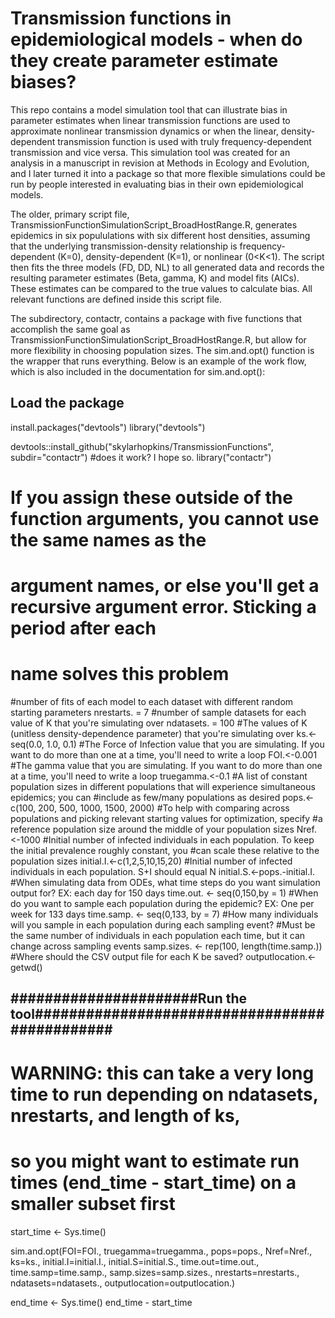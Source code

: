 # Transmission functions in epidemiological models - when do they create parameter estimate biases?
This repo contains a model simulation tool that can illustrate bias in parameter estimates when linear transmission functions are used to approximate nonlinear transmission dynamics or when the linear, density-dependent transmission function is used with truly frequency-dependent transmission and vice versa. This simulation tool was created for an analysis in a manuscript in revision at Methods in Ecology and Evolution, and I later turned it into a package so that more flexible simulations could be run by people interested in evaluating bias in their own epidemiological models.

The older, primary script file, TransmissionFunctionSimulationScript_BroadHostRange.R, generates epidemics in six popululations with six different host densities, assuming that the underlying transmission-density relationship is frequency-dependent (K=0), density-dependent (K=1), or nonlinear (0<K<1). The script then fits the three models (FD, DD, NL) to all generated data and records the resulting parameter estimates (Beta, gamma, K) and model fits (AICs). These estimates can be compared to the true values to calculate bias. All relevant functions are defined inside this script file.

The subdirectory, contactr, contains a package with five functions that accomplish the same goal as TransmissionFunctionSimulationScript_BroadHostRange.R, but allow for more flexibility in choosing population sizes. The sim.and.opt() function is the wrapper that runs everything. Below is an example of the work flow, which is also included in the documentation for sim.and.opt():

## Load the package
install.packages("devtools")
library("devtools")

devtools::install_github("skylarhopkins/TransmissionFunctions", subdir="contactr") #does it work? I hope so.
library("contactr")

## 
# If you assign these outside of the function arguments, you cannot use the same names as the
# argument names, or else you'll get a recursive argument error. Sticking a period after each
# name solves this problem

#number of fits of each model to each dataset with different random starting parameters
nrestarts. = 7
#number of sample datasets for each value of K that you're simulating over
ndatasets. = 100
#The values of K (unitless density-dependence parameter) that you're simulating over
ks.<-seq(0.0, 1.0, 0.1)
#The Force of Infection value that you are simulating. If you want to do more than one at a time, you'll need to write a loop
FOI.<-0.001
#The gamma value that you are simulating. If you want to do more than one at a time, you'll need to write a loop
truegamma.<-0.1
#A list of constant population sizes in different populations that will experience simultaneous epidemics; you can
#include as few/many populations as desired
pops.<-c(100, 200, 500, 1000, 1500, 2000)
#To help with comparing across populations and picking relevant starting values for optimization, specify
#a reference population size around the middle of your population sizes
Nref.<-1000
#Initial number of infected individuals in each population. To keep the initial prevalence roughly constant, you
#can scale these relative to the population sizes
initial.I.<-c(1,2,5,10,15,20)
#Initial number of infected individuals in each population. S+I should equal N
initial.S.<-pops.-initial.I.
#When simulating data from ODEs, what time steps do you want simulation output for? EX: each day for 150 days
time.out. <- seq(0,150,by = 1)
#When do you want to sample each population during the epidemic? EX: One per week for 133 days
time.samp. <- seq(0,133, by = 7)
#How many individuals will you sample in each population during each sampling event?
#Must be the same number of individuals in each population each time, but it can change across sampling events
samp.sizes. <- rep(100, length(time.samp.))
#Where should the CSV output file for each K be saved?
outputlocation.<-getwd()

## ######################Run the tool##############################################
# WARNING: this can take a very long time to run depending on ndatasets, nrestarts, and length of ks,
# so you might want to estimate run times (end_time - start_time) on a smaller subset first

start_time <- Sys.time()

sim.and.opt(FOI=FOI., truegamma=truegamma., pops=pops., Nref=Nref., ks=ks., initial.I=initial.I., initial.S=initial.S., time.out=time.out., time.samp=time.samp., samp.sizes=samp.sizes., nrestarts=nrestarts., ndatasets=ndatasets., outputlocation=outputlocation.)

end_time <- Sys.time()
end_time - start_time
